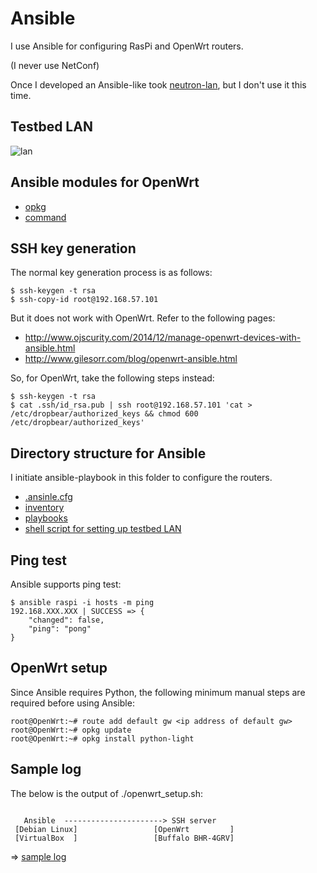 # Ansible

I use Ansible for configuring RasPi and OpenWrt routers.

(I never use NetConf)

Once I developed an Ansible-like took [neutron-lan](https://github.com/araobp/neutron-lan), but I don't use it this time.

## Testbed LAN

![lan](https://docs.google.com/drawings/d/1zNuTBCUMr9O2U8A4oZ5Yg9mgKPmDFFEwM2ZbsiDVOCs/pub?w=960&h=720)

## Ansible modules for OpenWrt

- [opkg](http://docs.ansible.com/ansible/opkg_module.html)
- [command](http://docs.ansible.com/ansible/command_module.html)

## SSH key generation

The normal key generation process is as follows:
```
$ ssh-keygen -t rsa
$ ssh-copy-id root@192.168.57.101
```

But it does not work with OpenWrt. Refer to the following pages:
- http://www.ojscurity.com/2014/12/manage-openwrt-devices-with-ansible.html
- http://www.gilesorr.com/blog/openwrt-ansible.html


So, for OpenWrt, take the following steps instead:
```
$ ssh-keygen -t rsa
$ cat .ssh/id_rsa.pub | ssh root@192.168.57.101 'cat > /etc/dropbear/authorized_keys && chmod 600 /etc/dropbear/authorized_keys'
```

## Directory structure for Ansible

I initiate ansible-playbook in this folder to configure the routers.

- [.ansinle.cfg](./.ansible.cfg)
- [inventory](./inventory)
- [playbooks](./playbooks)
- [shell script for setting up testbed LAN](./testbed_setup.sh)


## Ping test

Ansible supports ping test:
```
$ ansible raspi -i hosts -m ping
192.168.XXX.XXX | SUCCESS => {
    "changed": false,
    "ping": "pong"
}
```

## OpenWrt setup

Since Ansible requires Python, the following minimum manual steps are required before using Ansible:

```
root@OpenWrt:~# route add default gw <ip address of default gw>
root@OpenWrt:~# opkg update
root@OpenWrt:~# opkg install python-light
```

## Sample log

The below is the output of ./openwrt_setup.sh:

```

   Ansible  ----------------------> SSH server
 [Debian Linux]                 [OpenWrt         ]
 [VirtualBox  ]                 [Buffalo BHR-4GRV]
```

=> [sample log](./20170204.md)
